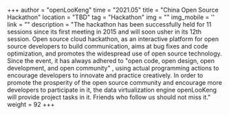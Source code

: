 +++ 
author = "openLooKeng"
time = "2021.05" 
title = "China Open Source Hackathon" 
location = "TBD" 
tag = "Hackathon"
img = "" 
img_mobile = ''
link = ""
description = "The hackathon has been successfully held for 11 sessions since its first meeting in 2015 and will soon usher in its 12th session. Open source cloud hackathon, as an interactive platform for open source developers to build communication, aims at bug fixes and code optimization, and promotes the widespread use of open source technology. Since the event, it has always adhered to \"open code, open design, open development, and open community\" , using actual programming actions to encourage developers to innovate and practice creatively. In order to promote the prosperity of the open source community and encourage more developers to participate in it, the data virtualization engine openLooKeng will provide project tasks in it. Friends who follow us should not miss it."
weight = 92
+++

